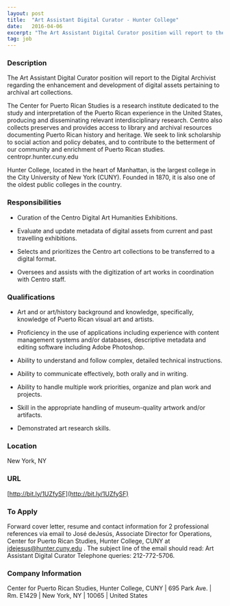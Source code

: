 ```yaml
---
layout: post
title:  "Art Assistant Digital Curator - Hunter College"
date:   2016-04-06
excerpt: "The Art Assistant Digital Curator position will report to the Digital Archivist regarding the enhancement and development of digital assets pertaining to archival art collections. The Center for Puerto Rican Studies is a research institute dedicated to the study and interpretation of the Puerto Rican experience in the United States,..."
tag: job
---
```


### Description   

The Art Assistant Digital Curator position will report to the Digital Archivist regarding the enhancement and development of digital assets pertaining to archival art collections.

The Center for Puerto Rican Studies is a research institute dedicated to the study and interpretation of the Puerto Rican experience in the United States, producing and disseminating relevant interdisciplinary research. Centro also collects preserves and provides access to library and archival resources documenting Puerto Rican history and heritage. We seek to link scholarship to social action and policy debates, and to contribute to the betterment of our community and enrichment of Puerto Rican studies. centropr.hunter.cuny.edu

Hunter College, located in the heart of Manhattan, is the largest college in the City University of New York (CUNY). Founded in 1870, it is also one of the oldest public colleges in the country.


### Responsibilities   

* Curation of the Centro Digital Art Humanities Exhibitions.

* Evaluate and update metadata of digital assets from current and past travelling exhibitions.

* Selects and prioritizes the Centro art collections to be transferred to a digital format.

* Oversees and assists with the digitization of art works in coordination with Centro staff.



### Qualifications   

* Art and or art/history background and knowledge, specifically, knowledge of Puerto Rican visual art and artists.

* Proficiency in the use of applications including experience with content management systems and/or databases, descriptive metadata and editing software including Adobe Photoshop.

* Ability to understand and follow complex, detailed technical instructions.

* Ability to communicate effectively, both orally and in writing.

* Ability to handle multiple work priorities, organize and plan work and projects.

* Skill in the appropriate handling of museum-quality artwork and/or artifacts.

* Demonstrated art research skills.





### Location   

New York, NY


### URL   

[http://bit.ly/1UZfySF](http://bit.ly/1UZfySF)

### To Apply   

Forward cover letter, resume and contact information for 2 professional references via email to  José deJesús, Associate Director for Operations, Center for Puerto Rican Studies, Hunter College, CUNY at jdejesus@hunter.cuny.edu  . The subject line of the email should read: Art Assistant Digital Curator   Telephone queries: 212-772-5706.


### Company Information   

Center for Puerto Rican Studies, Hunter College, CUNY | 695 Park Ave. | Rm. E1429 | New York, NY | 10065 | United States



